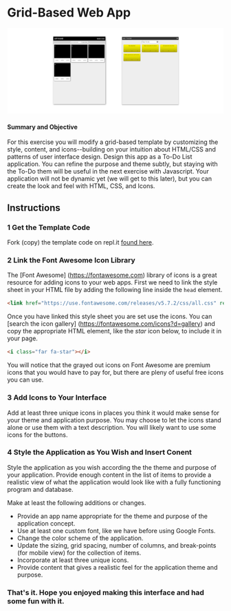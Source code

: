 # Grid-Based Web App

![App Images](images/gridBasedWebAppSplash.png)

#### Summary and Objective
For this exercise you will modify a grid-based template by customizing the style, content, and icons--building on your intuition about HTML/CSS and patterns of user interface design. Design this app as a To-Do List application. You can refine the purpose and theme subtly, but staying with the To-Do them will be useful in the next exercise with Javascript. Your application will not be dynamic yet (we will get to this later), but you can create the look and feel with HTML, CSS, and Icons.

## Instructions

### 1 Get the Template Code
Fork (copy) the template code on repl.it [found here](https://repl.it/@jimlyst/Grid-Based-Web-App-Template).

### 2 Link the Font Awesome Icon Library
The [Font Awesome] (https://fontawesome.com) library of icons is a great resource for adding icons to your web apps. First we need to link the style sheet in your HTML file by adding the following line inside the `head` element.

```html
<link href="https://use.fontawesome.com/releases/v5.7.2/css/all.css" rel="stylesheet">
```

Once you have linked this style sheet you are set use the icons. You can [search the icon gallery] (https://fontawesome.com/icons?d=gallery) and copy the appropriate HTML element, like the *star* icon below, to include it in your page.

```html
<i class="far fa-star"></i>
```

You will notice that the grayed out icons on Font Awesome are premium icons that you would have to pay for, but there are pleny of useful free icons you can use.

### 3 Add Icons to Your Interface
Add at least three unique icons in places you think it would make sense for your theme and application purpose. You may choose to let the icons stand alone or use them with a text description. You will likely want to use some icons for the buttons.

### 4 Style the Application as You Wish and Insert Conent
Style the application as you wish according the the theme and purpose of your application. Provide enough content in the list of items to provide a realistic view of what the application would look like with a fully functioning program and database.

Make at least the following additions or changes.
- Provide an app name appropriate for the theme and purpose of the application concept.
- Use at least one custom font, like we have before using Google Fonts.
- Change the color scheme of the application.
- Update the sizing, grid spacing, number of columns, and break-points (for mobile view) for the collection of items.
- Incorporate at least three unique icons.
- Provide content that gives a realistic feel for the application theme and purpose.

### That's it. Hope you enjoyed making this interface and had some fun with it.

